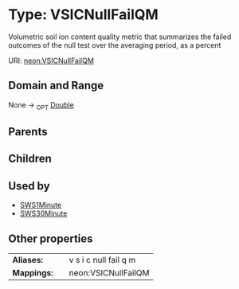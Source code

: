 
# Type: VSICNullFailQM


Volumetric soil ion content quality metric that summarizes the failed outcomes of the null test over the averaging period, as a percent

URI: [neon:VSICNullFailQM](https://data.neonscience.org/VSICNullFailQM)


## Domain and Range

None ->  <sub>OPT</sub> [Double](types/Double.md)

## Parents


## Children


## Used by

 * [SWS1Minute](SWS1Minute.md)
 * [SWS30Minute](SWS30Minute.md)

## Other properties

|  |  |  |
| --- | --- | --- |
| **Aliases:** | | v s i c null fail q m |
| **Mappings:** | | neon:VSICNullFailQM |

